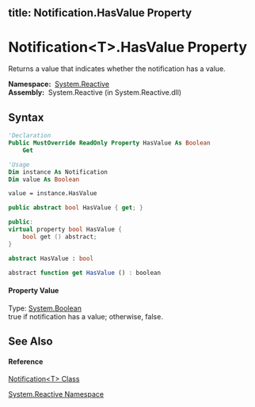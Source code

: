 title: Notification<T>.HasValue Property
---
# Notification\<T\>.HasValue Property

Returns a value that indicates whether the notification has a value.

**Namespace:**  [System.Reactive](System.Reactive/System.Reactive)  
**Assembly:**  System.Reactive (in System.Reactive.dll)

## Syntax

```vb
'Declaration
Public MustOverride ReadOnly Property HasValue As Boolean
    Get
```

```vb
'Usage
Dim instance As Notification
Dim value As Boolean

value = instance.HasValue
```

```csharp
public abstract bool HasValue { get; }
```

```c++
public:
virtual property bool HasValue {
    bool get () abstract;
}
```

```fsharp
abstract HasValue : bool
```

```javascript
abstract function get HasValue () : boolean
```

#### Property Value

Type: [System.Boolean](https://msdn.microsoft.com/en-us/library/a28wyd50)  
true if notification has a value; otherwise, false.

## See Also

#### Reference

[Notification\<T\> Class](Notification/Notification(T))

[System.Reactive Namespace](System.Reactive/System.Reactive)





